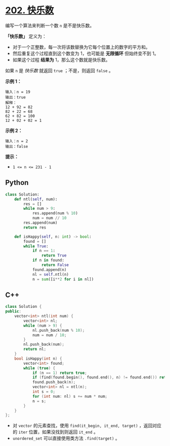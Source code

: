 # [202. 快乐数](https://leetcode.cn/problems/happy-number/)

编写一个算法来判断一个数 `n` 是不是快乐数。

**「快乐数」** 定义为：

- 对于一个正整数，每一次将该数替换为它每个位置上的数字的平方和。
- 然后重复这个过程直到这个数变为 1，也可能是 **无限循环** 但始终变不到 1。
- 如果这个过程 **结果为** 1，那么这个数就是快乐数。

如果 `n` 是 *快乐数* 就返回 `true` ；不是，则返回 `false` 。

**示例 1：**

```
输入：n = 19
输出：true
解释：
12 + 92 = 82
82 + 22 = 68
62 + 82 = 100
12 + 02 + 02 = 1
```

**示例 2：**

```
输入：n = 2
输出：false
```

**提示：**

- `1 <= n <= 231 - 1`



## Python

```python
class Solution:
    def ntl(self, num):
        res = []
        while num > 9:
            res.append(num % 10)
            num = num // 10
        res.append(num)
        return res

    def isHappy(self, n: int) -> bool:
        found = []
        while True:
            if n == 1:
                return True
            if n in found:
                return False
            found.append(n)
            nl = self.ntl(n)
            n = sum([i**2 for i in nl])
```

## C++

```cpp
class Solution {
public:
    vector<int> ntl(int num) {
        vector<int> nl;
        while (num > 9) {
            nl.push_back(num % 10);
            num = num / 10;
        }
        nl.push_back(num);
        return nl;
    }
    bool isHappy(int n) {
        vector<int> found;
        while (true) {
            if (n == 1) return true;
            if (find(found.begin(), found.end(), n) != found.end()) return false;
            found.push_back(n);
            vector<int> nl = ntl(n);
            int s = 0;
            for (int num: nl) s += num * num;
            n = s;
        }
    }
};
```

- 对 `vector` 的元素查找，使用 `find(it_begin, it_end, target)` ，返回对应的 `iter` 位置，如果没找到则返回 `it_end` 。
- `unordered_set` 可以直接使用类方法 `.find(target)` 。